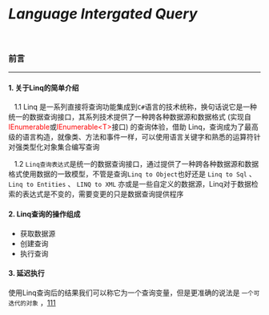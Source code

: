 # *Language Intergated Query*

<br/>

### 前言

---

#### 1. 关于Linq的简单介绍

&nbsp;&nbsp;&nbsp;1.1 Linq 是一系列直接将查询功能集成到`C#`语言的技术统称，换句话说它是一种统一的数据查询接口，其系列技术提供了一种跨各种数据源和数据格式 (实现自<span style="color:red">IEnumerable</span>或<span style="color:red">IEnumerable&lt;T&gt;</span>接口) 的查询体验，借助 Linq，查询成为了最高级的语言构造，就像类、方法和事件一样，可以使用语言关键字和熟悉的运算符针对强类型化对象集合编写查询

&nbsp;&nbsp;&nbsp;1.2 `Linq查询表达式`是统一的数据查询接口，通过提供了一种跨各种数据源和数据格式使用数据的一致模型，不管是查询`Linq to Object`也好还是 `Linq to Sql` 、 `Linq to Entities` 、 `LINQ to XML` 亦或是一些自定义的数据源，Linq对于数据检索的表达式是不变的，需要变更的只是数据查询提供程序

#### 2. Linq查询的操作组成

- 获取数据源
- 创建查询
- 执行查询

#### 3. 延迟执行

使用Linq查询后的结果我们可以称它为一个查询变量，但是更准确的说法是 `一个可迭代的对象` ，[111](./document/c#/2019年/8月6日/迭代模式.md)
